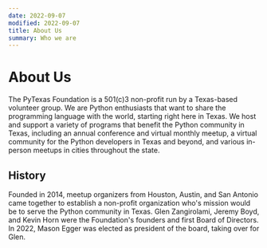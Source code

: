 ```yaml
---
date: 2022-09-07
modified: 2022-09-07
title: About Us
summary: Who we are
---
```

# About Us
The PyTexas Foundation is a 501(c)3 non-profit run by a Texas-based volunteer 
group. We are Python enthusiasts that want to share the programming language 
with the world, starting right here in Texas. We host and support a variety of 
programs that benefit the Python community in Texas, including an annual conference 
and virtual monthly meetup, a virtual community for the Python developers in Texas
and beyond, and various in-person meetups in cities throughout the state.

## History
Founded in 2014, meetup organizers from Houston, Austin, and San Antonio came
together to establish a non-profit organization who's mission would be to 
serve the Python community in Texas. Glen Zangirolami, Jeremy Boyd, and Kevin
Horn were the Foundation's founders and first Board of Directors. In 2022, Mason
Egger was elected as president of the board, taking over for Glen. 